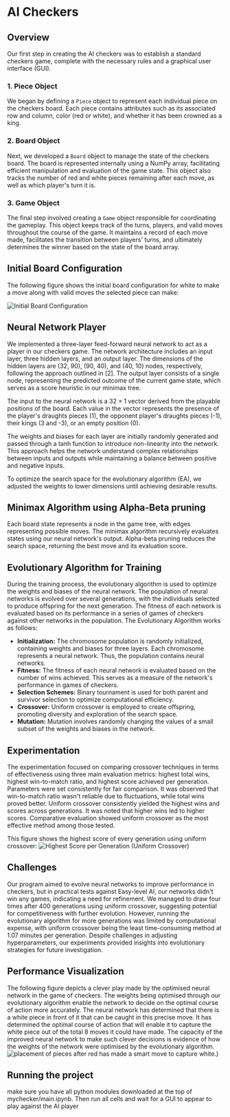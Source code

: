 # AI Checkers

## Overview

Our first step in creating the AI checkers was to establish a standard checkers game, complete with the necessary rules and a graphical user interface (GUI).

### 1. Piece Object

We began by defining a `Piece` object to represent each individual piece on the checkers board. Each piece contains attributes such as its associated row and column, color (red or white), and whether it has been crowned as a king.

### 2. Board Object

Next, we developed a `Board` object to manage the state of the checkers board. The board is represented internally using a NumPy array, facilitating efficient manipulation and evaluation of the game state. This object also tracks the number of red and white pieces remaining after each move, as well as which player's turn it is.

### 3. Game Object

The final step involved creating a `Game` object responsible for coordinating the gameplay. This object keeps track of the turns, players, and valid moves throughout the course of the game. It maintains a record of each move made, facilitates the transition between players' turns, and ultimately determines the winner based on the state of the board array.

## Initial Board Configuration

The following figure shows the initial board configuration for white to make a move along with valid moves the selected piece can make:

![Initial Board Configuration](images/fig1.png)

## Neural Network Player

We implemented a three-layer feed-forward neural network to act as a player in our checkers game. The network architecture includes an input layer, three hidden layers, and an output layer. The dimensions of the hidden layers are (32, 90), (90, 40), and (40, 10) nodes, respectively, following the approach outlined in [2]. The output layer consists of a single node, representing the predicted outcome of the current game state, which serves as a score heuristic in our minimax tree.

The input to the neural network is a 32 × 1 vector derived from the playable positions of the board. Each value in the vector represents the presence of the player's draughts pieces (1), the opponent player's draughts pieces (-1), their kings (3 and -3), or an empty position (0).

The weights and biases for each layer are initially randomly generated and passed through a tanh function to introduce non-linearity into the network. This approach helps the network understand complex relationships between inputs and outputs while maintaining a balance between positive and negative inputs.

To optimize the search space for the evolutionary algorithm (EA), we adjusted the weights to lower dimensions until achieving desirable results.

## Minimax Algorithm using Alpha-Beta pruning

Each board state represents a node in the game tree, with edges representing possible moves. The minimax algorithm recursively evaluates states using our neural network's output. Alpha-beta pruning reduces the search space, returning the best move and its evaluation score.

## Evolutionary Algorithm for Training

During the training process, the evolutionary algorithm is used to optimize the weights and biases of the neural network. The population of neural networks is evolved over several generations, with the individuals selected to produce offspring for the next generation. The fitness of each network is evaluated based on its performance in a series of games of checkers against other networks in the population. The Evolutionary Algorithm works as follows:

- **Initialization:** The chromosome population is randomly initialized, containing weights and biases for three layers. Each chromosome represents a neural network. Thus, the population contains neural networks.
- **Fitness:** The fitness of each neural network is evaluated based on the number of wins achieved. This serves as a measure of the network's performance in games of checkers.
- **Selection Schemes:** Binary tournament is used for both parent and survivor selection to optimize computational efficiency.
- **Crossover:** Uniform crossover is employed to create offspring, promoting diversity and exploration of the search space.
- **Mutation:** Mutation involves randomly changing the values of a small subset of the weights and biases in the network.

## Experimentation
The experimentation focused on comparing crossover techniques in terms of effectiveness using three main evaluation metrics: highest total wins, highest win-to-match ratio, and highest score achieved per generation. Parameters were set consistently for fair comparison. It was observed that win-to-match ratio wasn't reliable due to fluctuations, while total wins proved better. Uniform crossover consistently yielded the highest wins and scores across generations. It was noted that higher wins led to higher scores. Comparative evaluation showed uniform crossover as the most effective method among those tested.

This figure shows the highest score of every generation using uniform crossover:
![Highest Score per Generation (Uniform Crossover)](images/fig2.png)

## Challenges
Our program aimed to evolve neural networks to improve performance in checkers, but in practical tests against Easy-level AI, our networks didn't win any games, indicating a need for refinement. We managed to draw four times after 400 generations using uniform crossover, suggesting potential for competitiveness with further evolution. However, running the evolutionary algorithm for more generations was limited by computational expense, with uniform crossover being the least time-consuming method at 1.07 minutes per generation. Despite challenges in adjusting hyperparameters, our experiments provided insights into evolutionary strategies for future investigation.

## Performance Visualization
The following figure depicts a clever play made by the optimised neural network in the game of checkers. The weights being optimised through our evolutionary algorithm enable the network to decide on the optimal course of action more accurately. The neural network has determined that there is a white piece in front of it that can be caught in this precise move. It has determined the optimal course of action that will enable it to capture the white piece out of the total 8 moves it could have made. The capacity of the improved neural network to make such clever decisions is evidence of how the weights of the network were optimised by the evolutionary algorithm.
![placement of pieces after red has made a smart move to capture white.)](images/fig3.png)

## Running the project
make sure you have all python modules downloaded at the top of mychecker/main.ipynb. Then run all cells and wait for a GUI to appear to play against the AI player

